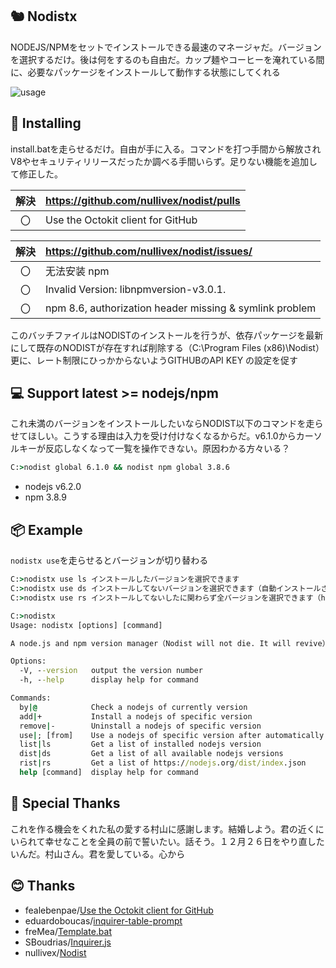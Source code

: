 ## 🐿️ Nodistx
NODEJS/NPMをセットでインストールできる最速のマネージャだ。バージョンを選択するだけ。後は何をするのも自由だ。カップ麺やコーヒーを淹れている間に、必要なパッケージをインストールして動作する状態にしてくれる

![usage](https://user-images.githubusercontent.com/98066622/182986552-9a5a82ed-65e9-4066-a1e4-21d18acc382c.gif)

## 📡 Installing
install.batを走らせるだけ。自由が手に入る。コマンドを打つ手間から解放されV8やセキュリティリリースだったか調べる手間いらず。足りない機能を追加して修正した。

| 解決 | https://github.com/nullivex/nodist/pulls              |
|:--:|:--------------------------------------------------------|
| 〇 | Use the Octokit client for GitHub                       |

| 解決 | https://github.com/nullivex/nodist/issues/            |
|:--:|:--------------------------------------------------------|
|	〇 | 无法安装 npm                                             |
|	〇 | Invalid Version: libnpmversion-v3.0.1.                  |
|	〇 | npm 8.6, authorization header missing & symlink problem |

このバッチファイルはNODISTのインストールを行うが、依存パッケージを最新にして既存のNODISTが存在すれば削除する（C:\Program Files (x86)\Nodist）更に、レート制限にひっかからないようGITHUBのAPI KEY の設定を促す

## 💻 Support latest >= nodejs/npm

これ未満のバージョンをインストールしたいならNODIST以下のコマンドを走らせてほしい。こうする理由は入力を受け付けなくなるからだ。v6.1.0からカーソルキーが反応しなくなって一覧を操作できない。原因わかる方々いる？

```bat
C:>nodist global 6.1.0 && nodist npm global 3.8.6
```

* nodejs v6.2.0
* npm 3.8.9

## 📦 Example

`nodistx use`を走らせるとバージョンが切り替わる

```bat
C:>nodistx use ls インストールしたバージョンを選択できます
C:>nodistx use ds インストールしてないバージョンを選択できます（自動インストールされます）
C:>nodistx use rs インストールしてないしたに関わらず全バージョンを選択できます（https://nodejs.org/dist/index.json）
```

```bat
C:>nodistx
Usage: nodistx [options] [command]

A node.js and npm version manager（Nodist will not die. It will revive）

Options:
  -V, --version   output the version number
  -h, --help      display help for command

Commands:
  by|@            Check a nodejs of currently version
  add|+           Install a nodejs of specific version
  remove|-        Uninstall a nodejs of specific version
  use|; [from]    Use a nodejs of specific version after automatically install
  list|ls         Get a list of installed nodejs version
  dist|ds         Get a list of all available nodejs versions
  rist|rs         Get a list of https://nodejs.org/dist/index.json
  help [command]  display help for command
```
## 💙 Special Thanks

これを作る機会をくれた私の愛する村山に感謝します。結婚しよう。君の近くにいられて幸せなことを全員の前で誓いたい。話そう。１２月２６日をやり直したいんだ。村山さん。君を愛している。心から

## 😊 Thanks
* fealebenpae/[Use the Octokit client for GitHub](https://github.com/nullivex/nodist/pull/246)
* eduardoboucas/[inquirer-table-prompt](https://github.com/eduardoboucas/inquirer-table-prompt)
* freMea/[Template.bat](https://gist.github.com/freMea/0e907150d14e68f26794207fbeec8fa0)
* SBoudrias/[Inquirer.js](https://github.com/SBoudrias/Inquirer.js/)
* nullivex/[Nodist](https://github.com/nullivex/nodist)
